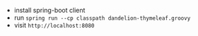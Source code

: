 * install spring-boot client
* run `spring run --cp classpath dandelion-thymeleaf.groovy`
* visit `http://localhost:8080`
